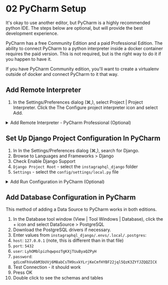 # 02 PyCharm Setup

It's okay to use another editor, but PyCharm is a highly recommended 
python IDE. The steps below are optional, but will provide the best 
development experience.

PyCharm has a free Community Edition and a paid Professional Edition. 
The ability to connect PyCharm to a python interpreter inside a docker container 
requires the paid version. This is not required, but is the right way to do it 
if you happen to have it.

If you have PyCharm Community edition, you'll want to create a virtualenv
outside of docker and connect PyCharm to it that way. 


## Add Remote Interpreter 
1. In the Settings/Preferences dialog (⌘,), 
   select Project <project name> | Project Interpreter. 
   Click the The Configure project interpreter icon and select Add.

<details><summary>Add Remote Interpreter - PyCharm Professional (Optional)</summary>
<p>
Follow the steps from [Pycharm Docs - Configuring Docker Compose as a remote interpreter](https://www.jetbrains.com/help/pycharm/using-docker-compose-as-a-remote-interpreter.html#docker-compose-remote)

1. If you don't have the default `Docker` showing up under `server`, you'll need to follow 
   [Pycharm Docs - Configuring Docker](https://www.jetbrains.com/help/pycharm/using-docker-compose-as-a-remote-interpreter.html#configuring-docker),
   but by default this should be installed if you have the Professional
   edition of Pycharm.
2. For `Configuration File(s)`, open the browser and select `local.yml`, 
   our docker-compose file for local development
3. For `Service`, select `django`, which is the service defined in `local.yml`
   that contains python
4. For `Python Interpreter Path`, accept the default `python`. You can see 
   that python is accessed is accessed this way in `compose/local/django/start`.

</p>
</details>


## Set Up Django Project Configuration In PyCharm
1. In In the Settings/Preferences dialog (⌘,), search for Django. 
2. Browse to Languages and Frameworks > Django
3. Check Enable Django Support
4. `Django Project Root` - select the `instagraphql_django` folder
5. `Settings` - select the `config/settings/local.py` file


<details><summary>Add Run Configuration in PyCharm (Optional)</summary>
<p>
This will enable us to run the site with Django's Runserver inside PyCharm, which 
also enables running the PyCharm integrated debugger. If you already know 
PyCharm's debugger, these steps can be helpful, but if not, you do not need to.
The entrypoint at `instagraphql_django/compose/local/django/start` already runs
[`runserver_plus`](https://django-extensions.readthedocs.io/en/latest/runserver_plus.html),
which has a Werkzeug-based debugger.

These instructions are adapted from [Pycharm Docs - Running your application under Docker-Compose #](https://www.jetbrains.com/help/pycharm/using-docker-compose-as-a-remote-interpreter.html#run),
but they apply to both the PyCharm Professional and Community editions.

1. On the main menu choose Run | Edit Configurations...; 
2. in the dialog that opens, click the + sign (Add Run/Debug configuration for a Django Server) 
   and select _Django Server_
3. Name: Django Runserver
4. Host should be set to `0.0.0.0` and port should be `8001`
5. The Python Interpreter should be set to whatever python interpreter 
   you configured above, depending on whether you have PyCharm Professional 
   or Community Edition
6. click OK
7. Launch the new run configuration by selecting Run | Run 'Django Runserver'
8. To see the app in your web browser, go to http://localhost:8001
</p>
</details>

## Add Database Configuration in PyCharm
This method of adding a Data Source to PyCharm works in both editions.

1. In the Database tool window (View | Tool Windows | Database), 
   click the + icon and select DataSource > PostgreSQL
2. Download the PostgreSQL drivers if necessary.
3. Enter values from `instagraphql_django/.envs/.local/.postgres`:
  1. `host`: `127.0.0.1` (note, this is different than in that file)
  2. `port`: `5432`
  3. `user`: `LyhOMblpizhqwpozTgKXjTUuByaQZPyH`
  4. `password`: `gdicmFhVu6bM3bUVj6M8abCsTH9sxkYLrjKeCmfHYBF22jql5QzK3ZYfJZQQZICX`
4. Test Connection - it should work
5. Press OK
6. Double click to see the schemas and tables